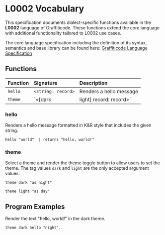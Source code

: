# L0002 Vocabulary

This specification documents dialect-specific functions available in the
**L0002** language of Graffiticode. These functions extend the core language
with additional functionality tailored to L0002 use cases.

The core language specification including the definition of its syntax,
semantics and base library can be found here:
[Graffiticode Language Specification](./graffiticode-language-spec.html)

## Functions

| Function | Signature | Description |
| :------- | :-------- | :---------- |
| `hello` | `<string: record>` | Renders a hello message |
| `theme` | `<[dark|light] record: record>` | Selects a theme |

### hello

Renders a hello message formatted in K&R style that includes the given string.

```
hello "world"  | returns "hello, world!"
```

### theme

Select a theme and render the theme toggle button to allow users to set the
theme. The tag values `dark` and `light` are the only accepted argument values.

```
theme dark "as night"
```
```
theme light "as day"
```

## Program Examples

Render the text "hello, world!" in the dark theme.

```
theme dark hello "night"..
```
